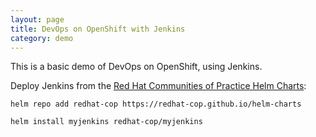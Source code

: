 ```yaml
---
layout: page
title: DevOps on OpenShift with Jenkins
category: demo
---
```


This is a basic demo of DevOps on OpenShift, using Jenkins.

Deploy Jenkins from the [Red Hat Communities of Practice Helm Charts][cop]:

    helm repo add redhat-cop https://redhat-cop.github.io/helm-charts

    helm install myjenkins redhat-cop/myjenkins


[cop]: https://github.com/redhat-cop/helm-charts


